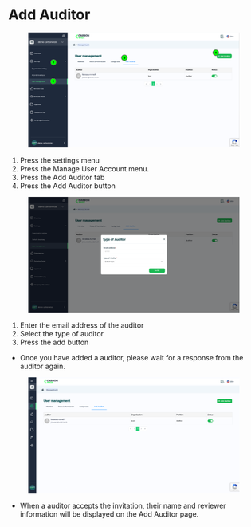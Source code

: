 # Add Auditor



<figure><img src="../../../.gitbook/assets/image (36).png" alt=""><figcaption></figcaption></figure>

1. Press the settings menu
2. Press the Manage User Account menu.
3. ﻿﻿﻿Press the Add Auditor tab
4. ﻿﻿﻿Press the Add Auditor button



<figure><img src="../../../.gitbook/assets/image (37).png" alt=""><figcaption></figcaption></figure>

1. Enter the email address of the auditor
2. ﻿﻿﻿Select the type of auditor
3. ﻿﻿﻿Press the add button

* ﻿﻿﻿Once you have added a auditor, please wait for a response from the auditor again.



<figure><img src="../../../.gitbook/assets/image (38).png" alt=""><figcaption></figcaption></figure>

* When a auditor accepts the invitation, their name and reviewer information will be displayed on the Add Auditor page.
